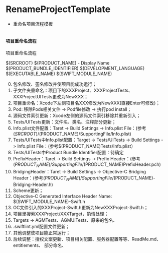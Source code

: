 # RenameProjectTemplate
* 重命名项目流程模板

```
```

#### 项目重命名流程

项目重命名流程

$(SRCROOT)
$(PRODUCT_NAME)   - Display Name   
$(PRODUCT_BUNDLE_IDENTIFIER)
$(DEVELOPMENT_LANGUAGE)
$(EXECUTABLE_NAME)
$(SWIFT_MODULE_NAME)



0. 包名修改、签名修改并使项目能成功运行；
1. 子文件夹重命名：项目下的XXXProject、XXXProjectTests、XXXProjectUITests更改为NewXXX；
2. 项目重命名：Xcode下左侧项目名XXX修改为NewXXX(直接Enter可修改)；
3. Pod: 移除Pods相关文件 -> Podfile修改 -> 执行pod install；
4. 源码文件索引更新：Xcode左侧的源码文件索引移除并重新引入；
5. Tests/UITests更新：文件名、类名、注释部分更新；
6. Info.plist文件配置：Taret -> Build Settings -> Info.plist File：(参考$(SRCROOT)/$(PRODUCT_NAME)/SupportingFile/Info.plist)
7. Tests/UITests中Info.plist配置：Target -> Tests/UITests -> Build Settings -> Info.plist File：(参考$(PRODUCT_NAME)Tests/Info.plist）
8. Tests/UITests中Product Bundle Identifier配置：待确定
9. PrefixHeader：Taret -> Build Settings -> Prefix Header：(参考$(PRODUCT_NAME)/SupportingFile/$(PRODUCT_NAME)PrefixHeader.pch)
10. BridgingHeader：Taret -> Build Settings -> Objective-C Bridging Header：(参考$(PRODUCT_NAME)/SupportingFile/$(PRODUCT_NAME)-Bridging-Header.h)
11. Scheme更新；
12. Objective-C Generated Interface Header Name: $(SWIFT_MODULE_NAME)-Swift.h
13. OC文件引入的XXXProject-Swift.h更新为NewXXXProject-Swift.h；
14. 项目里搜索XXXProject/XXXTarget，酌情处理；
15. Targets -> AGMTests、AGMUITests、原来的包名、
16. .swiftlint.yml配置文件更新；
17. 其他调整使项目能正常运行；
18. 后续调整：授权文案更新、项目相关配置、服务器配置等等、ReadMe.md、entitlements、 部分命名、










